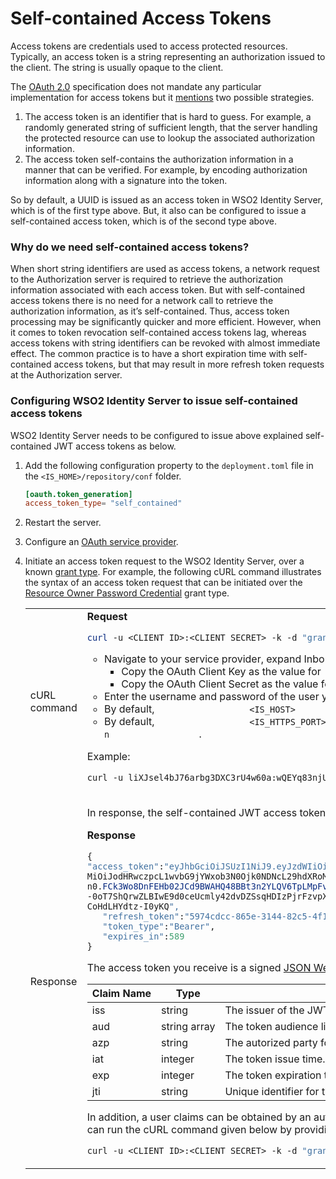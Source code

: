 # Self-contained Access Tokens

Access tokens are credentials used to access protected resources.
Typically, an access token is a string representing an authorization
issued to the client. The string is usually opaque to the client.

The [OAuth 2.0](https://tools.ietf.org/html/rfc6749) specification does
not mandate any particular implementation for access tokens but it
[mentions](https://tools.ietf.org/html/rfc6749#section-1.4) two possible
strategies.

1.  The access token is an identifier that is hard to guess. For
    example, a randomly generated string of sufficient length, that the
    server handling the protected resource can use to lookup the
    associated authorization information.
2.  The access token self-contains the authorization information in a
    manner that can be verified. For example, by encoding authorization
    information along with a signature into the token.

So by default, a UUID is issued as an access token in WSO2 Identity
Server, which is of the first type above. But, it also can be configured
to issue a self-contained access token, which is of the second type
above.

### Why do we need self-contained access tokens?

When short string identifiers are used as access tokens, a network
request to the Authorization server is required to retrieve the
authorization information associated with each access token. But with
self-contained access tokens there is no need for a network call to
retrieve the authorization information, as it’s self-contained. Thus,
access token processing may be significantly quicker and more efficient.
However, when it comes to token revocation self-contained access tokens
lag, whereas access tokens with string identifiers can be revoked with
almost immediate effect. The common practice is to have a short
expiration time with self-contained access tokens, but that may result
in more refresh token requests at the Authorization server.

### Configuring WSO2 Identity Server to issue self-contained access tokens

WSO2 Identity Server needs to be configured to issue above explained
self-contained JWT access tokens as below.

1.  Add the following configuration property to the `deployment.toml` file in the `<IS_HOME>/repository/conf` folder.
    ``` toml
    [oauth.token_generation]
    access_token_type= "self_contained"
    ```

2.  Restart the server.
3.  Configure an [OAuth service
    provider](../../learn/adding-and-configuring-a-service-provider).
4.  Initiate an access token request to the WSO2 Identity Server, over a
    known [grant type](../../learn/oauth-2.0-grant-types). For example, the
    following cURL command illustrates the syntax of an access token
    request that can be initiated over the [Resource Owner Password
    Credential](../../learn/resource-owner-password-credentials-grant) grant type.

    <table>
    <tbody>
    <tr class="odd">
    <td>cURL command</td>
    <td><div class="content-wrapper">
    <div class="code panel pdl" style="border-width: 1px;">
    <div class="codeHeader panelHeader pdl" style="border-bottom-width: 1px;">
    <strong>Request</strong>
    </div>
    <div class="codeContent panelContent pdl">
    <div class="sourceCode" id="cb1" data-syntaxhighlighter-params="brush: powershell; gutter: false; theme: Confluence" data-theme="Confluence" style="brush: powershell; gutter: false; theme: Confluence"><pre class="sourceCode powershell"><code class="sourceCode powershell"><a class="sourceLine" id="cb1-1" title="1"><span class="fu">curl</span> -u &lt;CLIENT_ID&gt;:&lt;CLIENT_SECRET&gt; -k -d <span class="st">&quot;grant_type=password&amp;username=&lt;USERNAME&gt;&amp;password=&lt;PASSWORD&gt;&quot;</span> -H <span class="st">&quot;Content-Type:application/x-www-form-urlencoded&quot;</span> https://&lt;IS_HOST&gt;:&lt;IS_HTTPS_PORT&gt;/oauth2/token</a></code></pre></div>
    </div>
    </div>
    <ul>
    <li>Navigate to your service provider, expand Inbound Authenitcaion Configurations and expand OAuth/OpenID Connect Configuration.
    <ul>
    <li>Copy the OAuth Client Key as the value for <code>                    &lt;CLIENT_ID&gt;                   </code> .</li>
    <li>Copy the OAuth Client Secret as the value for <code>                    &lt;CLIENT_SECRET&gt;                   </code> .</li>
    </ul></li>
    <li>Enter the username and password of the user you want to get the token as the value for <code>                  &lt;USERNAME&gt;                 </code> and <code>                  &lt;PASSWORD&gt;                 </code> respectively.</li>
    <li>By default, <code>                  &lt;IS_HOST&gt;                 </code> is <code>                  localhost.                 </code> However, if you are using a public IP, the respective IP address or domain needs to be specified.</li>
    <li>By default, <code>                  &lt;IS_HTTPS_PORT&gt;                 </code> has been set to 9443. However, if the port offset has been incremented by <code>                  n                 </code>, the default port value needs to be incremented by <code>                  n                 </code> .</li>
    </ul>
    <p>Example:</p>
    <div class="code panel pdl" style="border-width: 1px;">
    <div class="codeContent panelContent pdl">
    <div class="sourceCode" id="cb2" data-syntaxhighlighter-params="brush: java; gutter: false; theme: Confluence" data-theme="Confluence" style="brush: java; gutter: false; theme: Confluence"><pre class="sourceCode java"><code class="sourceCode java"><a class="sourceLine" id="cb2-1" title="1">curl -u liXJsel4bJ76arbg3DXC3rU4w60a:wQEYq83njU29ZFbpQWdZsUlXcnga -k -d <span class="st">&quot;grant_type=password&amp;username=testuser2&amp;password=testuser2 -H &quot;</span>Content-<span class="bu">Type</span>:application/x-www-form-urlencoded<span class="st">&quot; https://localhost:9443/oauth2/token</span></a></code></pre></div>
    </div>
    </div>
    </div></td>
    </tr>
    <tr class="even">
    <td>Response</td>
    <td><div class="content-wrapper">
    <p>In response, the self-contained JWT access token will be returned as shown below.</p>
    <div class="code panel pdl" style="border-width: 1px;">
    <div class="codeHeader panelHeader pdl" style="border-bottom-width: 1px;">
    <strong>Response</strong>
    </div>
    <div class="codeContent panelContent pdl">
    <div class="sourceCode" id="cb3" data-syntaxhighlighter-params="brush: java; gutter: false; theme: Confluence" data-theme="Confluence" style="brush: java; gutter: false; theme: Confluence"><pre class="sourceCode java"><code class="sourceCode java"><a class="sourceLine" id="cb3-1" title="1">{  </a>
    <a class="sourceLine" id="cb3-2" title="2"><span class="st">&quot;access_token&quot;</span>:<span class="st">&quot;eyJhbGciOiJSUzI1NiJ9.eyJzdWIiOiJhZG1pbiIsImF1ZCI6WyJkZDlVM1FGd05GMlBRZnZsSHpUY1NTdU5DMndhIl0sImF6cCI6ImRkOVUzUUZ3TkYyUFFmdmxIelRjU1N1TkMyd2EiLCJpc3</span></a>
    <a class="sourceLine" id="cb3-3" title="3">MiOiJodHRwczpcL1wvbG9jYWxob3N0Ojk0NDNcL29hdXRoMlwvdG9rZW4iLCJleHAiOjE1MTA4MjQ5MzUsImlhdCI6MTUxMDgyMTMzNSwianRpIjoiNDA1YjRkNGUtODUwMS00ZTFhLWExMzgtZWQ4NDU1Y2QxZDQ3I</a>
    <a class="sourceLine" id="cb3-4" title="4">n0.<span class="fu">FCk3Wo8DnFEHb02JCd9BWAHQ48BBt3n2YLQV6TpLMpFvTRNCZJAA</span>-aEH4LrE7oVejvGd7YWGDy2Vzb7x-Bpg7yMYxozUerCkMy_F4Iw_xctgEJ3WF_TTJFhISGNoWlFXspM5d9EQvMvk0JxAovhE0HfXv5GCosGy</a>
    <a class="sourceLine" id="cb3-5" title="5">-0oT7ShQrwZLBIwE9d0ceUcmly42dvDZSsqHDIzPjrFzvpXwbZqq_sRFnh6MHlmmug7t1UCs85caoLhfSweaT0z7ED8P2Tsg_HgmnaaeDapszG6LckeBglqYwbRHy6X6LAcJfAkkwAlqrU0Vu4azsuE8BsLPKMYzu9Ze</a>
    <a class="sourceLine" id="cb3-6" title="6">CoHdLHYdtz-I0yKQ<span class="st">&quot;,</span></a>
    <a class="sourceLine" id="cb3-7" title="7">   <span class="st">&quot;refresh_token&quot;</span>:<span class="st">&quot;5974cdcc-865e-3144-82c5-4f147ddcb519&quot;</span>,</a>
    <a class="sourceLine" id="cb3-8" title="8">   <span class="st">&quot;token_type&quot;</span>:<span class="st">&quot;Bearer&quot;</span>,</a>
    <a class="sourceLine" id="cb3-9" title="9">   <span class="st">&quot;expires_in&quot;</span>:<span class="dv">589</span></a>
    <a class="sourceLine" id="cb3-10" title="10">}</a></code></pre></div>
    </div>
    </div>
    <p>The access token you receive is a signed <a href="https://tools.ietf.org/html/rfc7519">JSON Web Token (JWT)</a> . Use a JWT decoder to decode the access token and you are able to see the payload of the token that includes the following JWT claims:</p>
    <div class="table-wrap">
    <table>
    <thead>
    <tr class="header">
    <th>Claim Name</th>
    <th>Type</th>
    <th>Claim Value</th>
    </tr>
    </thead>
    <tbody>
    <tr class="odd">
    <td>iss</td>
    <td>string</td>
    <td>The issuer of the JWT. The ' <em>Identity Provider Entity Id</em> ' value of the OAuth2/OpenID Connect Inbound Authentication configuration of the <a href="../../learn/adding-and-configuring-an-identity-provider">Resident Identity Provider</a> is returned here.</td>
    </tr>
    <tr class="even">
    <td>aud</td>
    <td>string array</td>
    <td>The token audience list. The client identifier of the OAuth clients that the JWT is intended for, is sent herewith.</td>
    </tr>
    <tr class="odd">
    <td>azp</td>
    <td>string</td>
    <td>The autorized party for which the token is issued to. The client identifier of the OAuth client that the token is issued for, is sent herewith.</td>
    </tr>
    <tr class="even">
    <td>iat</td>
    <td>integer</td>
    <td>The token issue time.</td>
    </tr>
    <tr class="odd">
    <td>exp</td>
    <td>integer</td>
    <td>The token expiration time.</td>
    </tr>
    <tr class="even">
    <td>jti</td>
    <td>string</td>
    <td>Unique identifier for the JWT token.</td>
    </tr>
    </tbody>
    </table>
    </div>
    <div>
    <p>In addition, a user claims can be obtained by an authorized user over this JWT as per <a href="http://openid.net/specs/openid-connect-core-1_0.html#Claims">OpenID Connect claim</a> configurations, by <a href="../../learn/configuring-claims-for-a-service-provider">configuring requested user claims</a> in the OAuth service provider. After configuring the service provider you can run the cURL command given below by providing the required details.</p>
    <div class="code panel pdl" style="border-width: 1px;">
    <div class="codeContent panelContent pdl">
    <div class="sourceCode" id="cb4" data-syntaxhighlighter-params="brush: java; gutter: false; theme: Confluence" data-theme="Confluence" style="brush: java; gutter: false; theme: Confluence"><pre class="sourceCode java"><code class="sourceCode java"><a class="sourceLine" id="cb4-1" title="1">curl -u &lt;CLIENT_ID&gt;:&lt;CLIENT_SECRET&gt; -k -d <span class="st">&quot;grant_type=password&amp;username=&lt;USERNAME&gt;&amp;password=&lt;PASSWORD&gt;&amp;scope=openid&quot;</span> -H <span class="st">&quot;Content-Type:application/x-www-form-urlencoded&quot;</span> https:<span class="co">//&lt;IS_HOST&gt;:&lt;IS_HTTPS_PORT&gt;/oauth2/token</span></a></code></pre></div>
    </div>
    </div>
    </div>
    </div></td>
    </tr>
    </tbody>
    </table>
